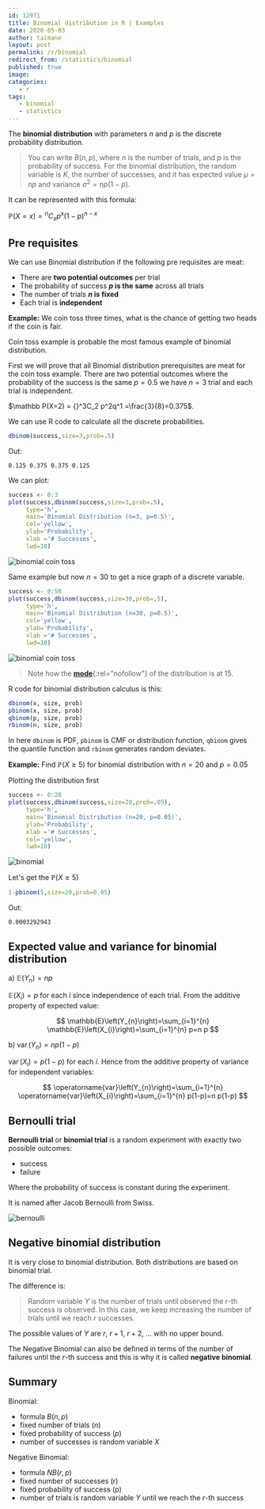 ```yaml
---
id: 12971
title: Binomial distribution in R | Examples
date: 2020-05-03
author: taimane
layout: post
permalink: /r/binomial
redirect_from: /statistics/binomial
published: true
image: 
categories: 
   - r
tags:
   - binomial
   - statistics
---
```

<script type="text/x-mathjax-config">
    MathJax.Hub.Config({
      tex2jax: {
        skipTags: ['script', 'noscript', 'style', 'textarea', 'pre'],
        inlineMath: [['$','$']]
      }
    });
</script>
<script src="https://cdn.mathjax.org/mathjax/latest/MathJax.js?config=TeX-AMS-MML_HTMLorMML" type="text/javascript"></script>

The **binomial distribution** with parameters $n$ and $p$ is the discrete probability distribution.

>You can write $B(n,p)$, where $n$ is the number of trials, and $p$ is the probability of success. For the binomial distribution, the random variable is $K$, the number of successes, and it has expected value $μ=np$ and variance $σ^2=np(1−p)$. 


It can be represented with this formula:

$\mathbb P(X=x)={ }^{n} C_{x} p^{x}(1-p)^{n-x}$


## Pre requisites
We can use Binomial distribution if the following pre requisites are meat:

* There are **two potential outcomes** per trial 
* The probability of success **$p$ is the same** across all trials 
* The number of trials **$n$ is fixed** 
* Each trial is **independent** 

**Example:** We coin toss three times, what is the chance of getting two heads if the coin is fair.

Coin toss example is probable the most famous example of binomial distribution.

First we will prove that all Binomial distribution prerequisites are meat for the coin toss example. There are two potential outcomes where the probability of the success is the same $p=0.5$ we have $n=3$ trial and each trial is independent.

$\mathbb P(X=2) = {}^3C_2 p^2q^1 =\frac{3}{8}=0.375$.

We can use R code to calculate all the discrete probabilities.

```R
dbinom(success,size=3,prob=.5)
```

Out:
```
0.125 0.375 0.375 0.125
```

We can plot:

```R
success <- 0:3
plot(success,dbinom(success,size=3,prob=.5),
     type='h',
     main='Binomial Distribution (n=3, p=0.5)',
     col='yellow',
     ylab='Probability',
     xlab ='# Successes',
     lwd=10)
```

![binomial coin toss](/wp-content/uploads/2021/03/binomial2.png)

Same example but now $n=30$ to get a nice graph of a discrete variable.

```R
success <- 0:50
plot(success,dbinom(success,size=30,prob=.5),
     type='h',
     main='Binomial Distribution (n=30, p=0.5)',
     col='yellow',
     ylab='Probability',
     xlab ='# Successes',
     lwd=10)
```

![binomial coin toss](/wp-content/uploads/2021/03/binomial3.png)

> Note how the [**mode**](https://en.wikipedia.org/wiki/Mode_(statistics)){:rel="nofollow"} of the distribution is at 15.


R code for binomial distribution calculus is this:

```r
dbinom(x, size, prob)
pbinom(x, size, prob)
qbinom(p, size, prob)
rbinom(n, size, prob)
```

In here `dbinom` is PDF, `pbinom` is CMF or distribution function, `qbinom` gives the quantile function and `rbinom` generates random deviates.


**Example:** Find $\mathbb P(X \ge 5)$ for binomial distribution with $n=20$ and $p=0.05$

Plotting the distribution first

```r
success <- 0:20
plot(success,dbinom(success,size=20,prob=.05),
     type='h',
     main='Binomial Distribution (n=20, p=0.05)',
     ylab='Probability',
     xlab ='# Successes',
     col='yellow',
     lwd=10)
```
![binomial](/wp-content/uploads/2021/03/binomial1.png)

Let's get the $\mathbb P(X \ge 5)$ 

```r
1-pbinom(5,size=20,prob=0.05)
```
Out:
```
0.0003292943
```

## Expected value and variance for binomial distribution

a) $\mathbb E\left(Y_{n}\right)=n p$

$\mathbb{E}\left(X_{i}\right)=p$ for each $i$ since independence of each trial. From the additive property of expected value:

$$
\mathbb{E}\left(Y_{n}\right)=\sum_{i=1}^{n} \mathbb{E}\left(X_{i}\right)=\sum_{i=1}^{n} p=n p
$$


b) $\operatorname{var}\left(Y_{n}\right)=n p(1-p)$

$\operatorname{var}\left(X_{i}\right)=p(1-p)$ for each $i$. Hence from the additive property of variance for independent variables:
<div>

$$
\operatorname{var}\left(Y_{n}\right)=\sum_{i=1}^{n} \operatorname{var}\left(X_{i}\right)=\sum_{i=1}^{n} p(1-p)=n p(1-p)
$$
</div>

## Bernoulli trial

**Bernoulli trial** or **binomial trial** is a random experiment with exactly two possible outcomes:

* success
* failure
 
Where the probability of success is constant during the experiment.

It is named after Jacob Bernoulli from Swiss.

![bernoulli](/wp-content/uploads/2021/03/ber2.jpg)


## Negative binomial distribution

It is very close to binomial distribution. Both distributions are based on binomial trial.

The difference is:

>Random variable $Y$ is the number of trials until observed the $r$-th success is observed. In this case, we keep increasing the number of trials until we reach $r$ successes. 


The possible values of $Y$ are $r$, $r+1$, $r+2$, ... with no upper bound. 

The Negative Binomial can also be defined in terms of the number of failures until the $r$-th success and this is why it is called **negative binomial**.


## Summary

Binomial:

* formula $B(n,p)$
* fixed number of trials ($n$)
* fixed probability of success ($p$)
* number of successes is random variable $X$


Negative Binomial:

* formula $NB(r,p)$
* fixed number of successes (r)
* fixed probability of success (p)
* number of trials is random variable $Y$ until we reach the $r$-th success

